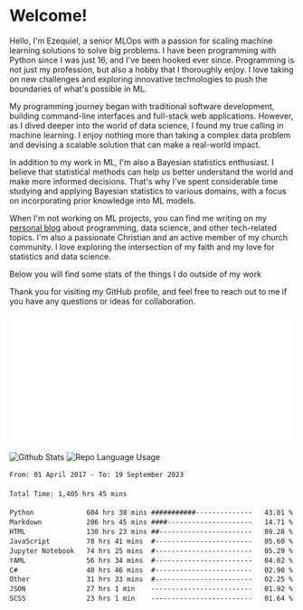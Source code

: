 # Welcome!

Hello, I'm Ezequiel, a senior MLOps with a passion for scaling machine learning solutions to solve big problems. I have been programming with Python since I was just 16, and I've been hooked ever since. Programming is not just my profession, but also a hobby that I thoroughly enjoy. I love taking on new challenges and exploring innovative technologies to push the boundaries of what's possible in ML.

My programming journey began with traditional software development, building command-line interfaces and full-stack web applications. However, as I dived deeper into the world of data science, I found my true calling in machine learning. I enjoy nothing more than taking a complex data problem and devising a scalable solution that can make a real-world impact.

In addition to my work in ML, I'm also a Bayesian statistics enthusiast. I believe that statistical methods can help us better understand the world and make more informed decisions. That's why I've spent considerable time studying and applying Bayesian statistics to various domains, with a focus on incorporating prior knowledge into ML models.

When I'm not working on ML projects, you can find me writing on my [personal blog](https://elc.github.io) about programming, data science, and other tech-related topics. I'm also a passionate Christian and an active member of my church community. I love exploring the intersection of my faith and my love for statistics and data science.

Below you will find some stats of the things I do outside of my work

Thank you for visiting my GitHub profile, and feel free to reach out to me if you have any questions or ideas for collaboration.

![RSS Feed](metrics.plugin.rss.svg)

![Github Stats](https://github-readme-stats.vercel.app/api?username=elc&show_icons=true&theme=gruvbox&border_radius=20&include_all_commits=true&count_private=true&card_width=450) ![Repo Language Usage](https://github-readme-stats.vercel.app/api/top-langs?username=elc&show_icons=true&theme=gruvbox&border_radius=20&include_all_commits=true&count_private=true&layout=compact&langs_count=5&card_width=400)


<!--START_SECTION:waka-->

```txt
From: 01 April 2017 - To: 19 September 2023

Total Time: 1,405 hrs 45 mins

Python             604 hrs 38 mins ###########--------------   43.01 %
Markdown           206 hrs 45 mins ####---------------------   14.71 %
HTML               130 hrs 23 mins ##-----------------------   09.28 %
JavaScript         78 hrs 41 mins  #------------------------   05.60 %
Jupyter Notebook   74 hrs 25 mins  #------------------------   05.29 %
YAML               56 hrs 34 mins  #------------------------   04.02 %
C#                 40 hrs 46 mins  #------------------------   02.90 %
Other              31 hrs 33 mins  #------------------------   02.25 %
JSON               27 hrs 1 min    -------------------------   01.92 %
SCSS               23 hrs 1 min    -------------------------   01.64 %
```

<!--END_SECTION:waka-->
